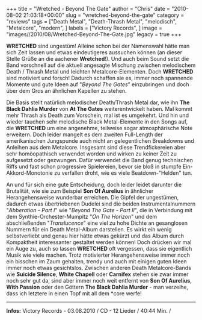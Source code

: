 +++
title = "Wretched - Beyond The Gate"
author = "Chris"
date = "2010-08-02 21:03:18+00:00"
slug = "wretched-beyond-the-gate"
category = "reviews"
tags = ["Death Metal", "Death-Thrash Metal", "melodisch", "Metalcore", "modern", ]
labels = ["Victory Records", ]
image = "images//2010/08/Wretched-Beyond-The-Gate.jpg"
legacy = true
+++

**WRETCHED** sind ungestüm! Alleine schon bei der Namenswahl hätte man sich Zeit lassen und etwas eindeutigeres aussuchen können (an dieser Stelle Grüße an die aachener **Wretched**!). Und auch beim Sound setzt die Band vorschnell auf die aktuell angesagte Mischung zwischen melodischem Death / Thrash Metal und leichten Metalcore-Elementen. Doch **WRETCHED** sind motiviert und forsch! Dadurch schaffen sie es, immer noch spannende Momente und gute Ideen auf "_Beyond The Gates_" einzubringen und doch über dem Gros an ähnlichen Kapellen zu stehen.

Die Basis stellt natürlich melodischer Death/Thrash Metal dar, wie ihn **The Black Dahlia Murder** von **At The Gates** weiterentwickelt haben. Mal kommt mehr Thrash als Death zum Vorschein, mal ist es umgekehrt. Und hin und wieder tauchen sehr melodische Black Metal-Elemente in den Songs auf, die **WRETCHED** um eine angenehme, teilweise sogar atmosphärische Note erweitern. Doch leider mangelt es dem zweiten Full-Length der amerikanischen Jungspunde auch nicht an gelegentlichen Breakdowns und Anleihen aus dem Metalcore. Insgesamt sind diese Trendfickereien aber sehr homöopathisch verwendet worden und wirken zu keiner Zeit zu aufgesetzt oder gezwungen. Dafür verwendet die Band genug technischen Riffs und fast schon progressive Spielereien, bevor sie bloß in stumpfe Ein-Akkord-Monotonie zu verfallen droht, wie es viele Beatdown-"Helden" tun.

An und für sich eine gute Entscheidung, doch leider leidet darunter die Brutalität, wie sie zum Beispiel **Son Of Aurelius** in ähnlicher Herangehensweise wunderbar erreichen. Die Gipfel der ungestümen, dadurch etwas übertriebenen Dudelei sind die beiden Instrumentalnummern "_Abberation - Part I_" wie "_Beyond The Gate - Part II_", die in Verbindung mit dem Synthie-Orchester-Mumpitz "_On The Horizon_" und dem abschließenden "_Translucence_" eine viel zu hohe Dichte an gesanglosen Nummern für ein Death Metal-Album darstellen. Es wirkt ein wenig selbstverliebt und genau hier hätte etwas gekürzt und das Album durch Kompaktheit interessanter gestaltet werden können! Doch drücken wir mal ein Auge zu, auch so lassen **WRETCHED** oft vergessen, dass sie eigentlich Musik wie viele machen. Trotz motivierter Herangehensweise immer noch ein bisschen im Zaum gehalten, trendy und auch mit einigen guten Ideen immer noch etwas gesichtslos. Zwischen anderen Death Metalcore-Bands wie **Suicide Silence**, **White Chapell** oder **Carnifex** stehen sie zwar immer noch sehr gut da, sind aber immer noch weit entfernt von **Son Of Aurelius**, **With Passion** oder den Göttern **The Black Dahlia Murder** - man verzeihe, dass ich letztere in einen Topf mit all dem *core werfe!





---
**Infos:**
Victory Records - 03.08.2010 / 
CD - 12 Lieder / 40:44 Min. / 
